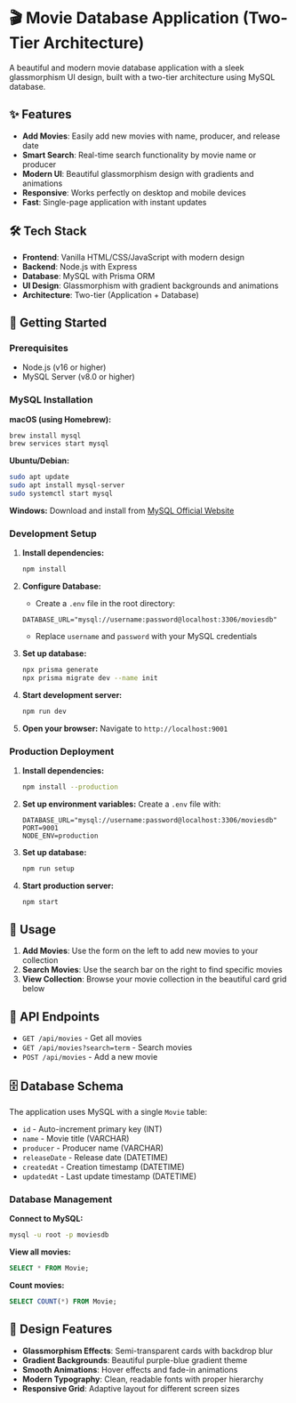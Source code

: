 # 🎬 Movie Database Application (Two-Tier Architecture)

A beautiful and modern movie database application with a sleek glassmorphism UI design, built with a two-tier architecture using MySQL database.

## ✨ Features

- **Add Movies**: Easily add new movies with name, producer, and release date
- **Smart Search**: Real-time search functionality by movie name or producer
- **Modern UI**: Beautiful glassmorphism design with gradients and animations
- **Responsive**: Works perfectly on desktop and mobile devices
- **Fast**: Single-page application with instant updates

## 🛠️ Tech Stack

- **Frontend**: Vanilla HTML/CSS/JavaScript with modern design
- **Backend**: Node.js with Express
- **Database**: MySQL with Prisma ORM
- **UI Design**: Glassmorphism with gradient backgrounds and animations
- **Architecture**: Two-tier (Application + Database)

## 🚀 Getting Started

### Prerequisites
- Node.js (v16 or higher)
- MySQL Server (v8.0 or higher)

### MySQL Installation
**macOS (using Homebrew):**
```bash
brew install mysql
brew services start mysql
```

**Ubuntu/Debian:**
```bash
sudo apt update
sudo apt install mysql-server
sudo systemctl start mysql
```

**Windows:**
Download and install from [MySQL Official Website](https://dev.mysql.com/downloads/mysql/)

### Development Setup
1. **Install dependencies:**
   ```bash
   npm install
   ```

2. **Configure Database:**
   - Create a `.env` file in the root directory:
   ```env
   DATABASE_URL="mysql://username:password@localhost:3306/moviesdb"
   ```
   - Replace `username` and `password` with your MySQL credentials

3. **Set up database:**
   ```bash
   npx prisma generate
   npx prisma migrate dev --name init
   ```

4. **Start development server:**
   ```bash
   npm run dev
   ```

5. **Open your browser:**
   Navigate to `http://localhost:9001`

### Production Deployment

1. **Install dependencies:**
   ```bash
   npm install --production
   ```

2. **Set up environment variables:**
   Create a `.env` file with:
   ```env
   DATABASE_URL="mysql://username:password@localhost:3306/moviesdb"
   PORT=9001
   NODE_ENV=production
   ```

3. **Set up database:**
   ```bash
   npm run setup
   ```

4. **Start production server:**
   ```bash
   npm start
   ```

## 📖 Usage

1. **Add Movies**: Use the form on the left to add new movies to your collection
2. **Search Movies**: Use the search bar on the right to find specific movies
3. **View Collection**: Browse your movie collection in the beautiful card grid below

## 🔗 API Endpoints

- `GET /api/movies` - Get all movies
- `GET /api/movies?search=term` - Search movies
- `POST /api/movies` - Add a new movie

## 🗄️ Database Schema

The application uses MySQL with a single `Movie` table:
- `id` - Auto-increment primary key (INT)
- `name` - Movie title (VARCHAR)
- `producer` - Producer name (VARCHAR)
- `releaseDate` - Release date (DATETIME)
- `createdAt` - Creation timestamp (DATETIME)
- `updatedAt` - Last update timestamp (DATETIME)

### Database Management
**Connect to MySQL:**
```bash
mysql -u root -p moviesdb
```

**View all movies:**
```sql
SELECT * FROM Movie;
```

**Count movies:**
```sql
SELECT COUNT(*) FROM Movie;
```

## 🎨 Design Features

- **Glassmorphism Effects**: Semi-transparent cards with backdrop blur
- **Gradient Backgrounds**: Beautiful purple-blue gradient theme
- **Smooth Animations**: Hover effects and fade-in animations
- **Modern Typography**: Clean, readable fonts with proper hierarchy
- **Responsive Grid**: Adaptive layout for different screen sizes